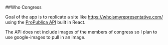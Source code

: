 ##Who Congress

Goal of the app is to replicate a site like https://whoismyrepresentative.com/ using the [ProPublica API](https://www.propublica.org/datastore/apis) built in React.

The API does not include images of the members of congress so I plan to use google-images to pull in an image.
